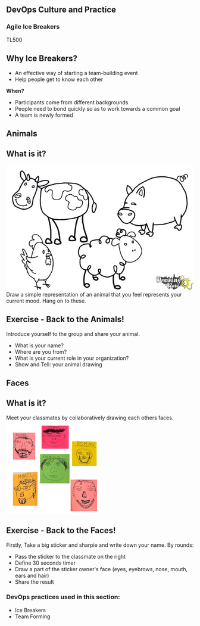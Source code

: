<!-- .slide: data-background-image="images/RH_NewBrand_Background.png"  -->

## DevOps Culture and Practice <!-- {.element: class="course-title"} -->
### Agile Ice Breakers <!-- {.element: class="title-color"} -->
TL500 <!-- {.element: class="title-color"} -->



## Why Ice Breakers?
- An effective way of starting a team-building event
- Help people get to know each other

**When?**   
- Participants come from different backgrounds
- People need to bond quickly so as to work towards a common goal
- A team is newly formed



## Animals
<!-- .slide: data-background-image="images/chef-background.png" class="white-style" -->



## What is it?
![Draw an animal](images/animals.png)<!-- {.element: class="inline-image"} -->
Draw a simple representation of an animal that you feel represents your current mood. Hang on to these.



## Exercise - Back to the Animals!
Introduce yourself to the group and share your animal.
- What is your name?<!-- {.element: class="fragment"  data-fragment-index="1"} -->
- Where are you from?<!-- {.element: class="fragment"  data-fragment-index="2"} -->
- What is your current role in your organization?<!-- {.element: class="fragment"  data-fragment-index="3"} -->
- Show and Tell: your animal drawing<!-- {.element: class="fragment"  data-fragment-index="4"} -->



## Faces
<!-- .slide: data-background-image="images/chef-background.png" class="white-style" -->



## What is it?
Meet your classmates by collaboratively drawing each others faces.
![Faces](images/faces.png)



## Exercise - Back to the Faces!
Firstly, Take a big sticker and sharpie and write down your name. By rounds:
- Pass the sticker to the classmate on the right<!-- {.element: class="fragment"  data-fragment-index="1"} -->
- Define 30 seconds timer<!-- {.element: class="fragment"  data-fragment-index="2"} -->
- Draw a part of the sticker owner's face (eyes, eyebrows, nose, mouth, ears and hair)<!-- {.element: class="fragment"  data-fragment-index="3"} -->
- Share the result<!-- {.element: class="fragment"  data-fragment-index="4"} -->



<!-- .slide: data-background-image="images/chef-background.png", class="white-style" -->
### DevOps practices used in this section:
- Ice Breakers
- Team Forming